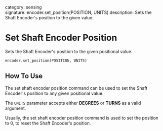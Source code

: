 category: sensing  
signature: encoder.set_position(POSITION, UNITS)
description: Sets the Shaft Encoder's position to the given value.

# Set Shaft Encoder Position
 
Sets the Shaft Encoder's position to the given positional value.

```python
encoder.set_position(POSITION, UNITS)
```

## How To Use

The set shaft encoder position command can be used to set the Shaft Encoder's position to any given positional value.

The `UNITS` parameter accepts either **DEGREES** or **TURNS** as a valid argument.

Usually, the set shaft encoder position command is used to set the position to 0, to reset the Shaft Encoder's position.

<advanced>
</advanced>
